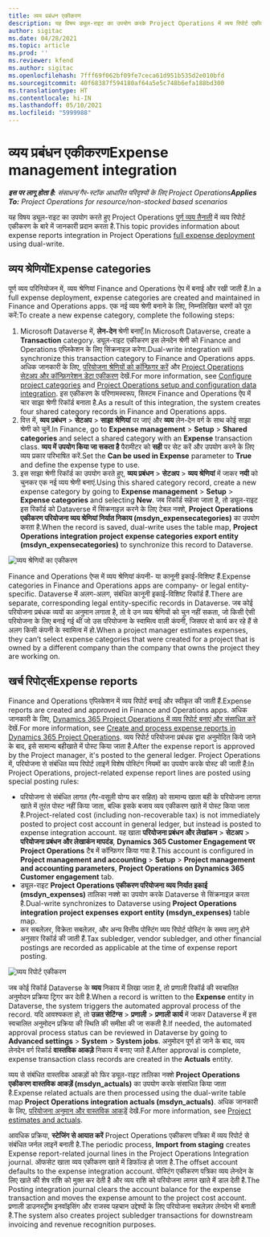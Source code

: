 ```yaml
---
title: व्यय प्रबंधन एकीकरण
description: यह विषय ड्यूल-राइट का उपयोग करके Project Operations में व्यय रिपोर्ट एकीकरण के बारे में जानकारी प्रदान करता है.
author: sigitac
ms.date: 04/28/2021
ms.topic: article
ms.prod: ''
ms.reviewer: kfend
ms.author: sigitac
ms.openlocfilehash: 7fff69f062bf09fe7ceca61d951b535d2e010bfd
ms.sourcegitcommit: 40f68387f594180af64a5e5c748b6efa188bd300
ms.translationtype: HT
ms.contentlocale: hi-IN
ms.lasthandoff: 05/10/2021
ms.locfileid: "5999988"
---
```

# <a name="expense-management-integration"></a><span data-ttu-id="ec3ec-103">व्यय प्रबंधन एकीकरण</span><span class="sxs-lookup"><span data-stu-id="ec3ec-103">Expense management integration</span></span>

<span data-ttu-id="ec3ec-104">_**इस पर लागू होता है:** संसाधन/गैर-स्टॉक आधारित परिदृश्यों के लिए Project Operations_</span><span class="sxs-lookup"><span data-stu-id="ec3ec-104">_**Applies To:** Project Operations for resource/non-stocked based scenarios_</span></span>

<span data-ttu-id="ec3ec-105">यह विषय ड्यूल-राइट का उपयोग करते हुए Project Operations [पूर्ण व्यय तैनाती](../expense/expense-overview.md) में व्यय रिपोर्ट एकीकरण के बारे में जानकारी प्रदान करता है.</span><span class="sxs-lookup"><span data-stu-id="ec3ec-105">This topic provides information about expense reports integration in Project Operations [full expense deployment](../expense/expense-overview.md) using dual-write.</span></span>

## <a name="expense-categories"></a><span data-ttu-id="ec3ec-106">व्यय श्रेणियों</span><span class="sxs-lookup"><span data-stu-id="ec3ec-106">Expense categories</span></span>

<span data-ttu-id="ec3ec-107">पूर्ण व्यय परिनियोजन में, व्यय श्रेणियां Finance and Operations ऐप में बनाई और रखी जाती हैं.</span><span class="sxs-lookup"><span data-stu-id="ec3ec-107">In a full expense deployment, expense categories are created and maintained in Finance and Operations apps.</span></span> <span data-ttu-id="ec3ec-108">एक नई व्यय श्रेणी बनाने के लिए, निम्नलिखित चरणों को पूरा करें:</span><span class="sxs-lookup"><span data-stu-id="ec3ec-108">To create a new expense category, complete the following steps:</span></span>

1. <span data-ttu-id="ec3ec-109">Microsoft Dataverse में, **लेन-देन** श्रेणी बनाएँ.</span><span class="sxs-lookup"><span data-stu-id="ec3ec-109">In Microsoft Dataverse, create a **Transaction** category.</span></span> <span data-ttu-id="ec3ec-110">ड्यूल-राइट एकीकरण इस लेनदेन श्रेणी को Finance and Operations एप्लिकेशन के लिए सिंक्रनाइज़ करेगा.</span><span class="sxs-lookup"><span data-stu-id="ec3ec-110">Dual-write integration will synchronize this transaction category to Finance and Operations apps.</span></span> <span data-ttu-id="ec3ec-111">अधिक जानकारी के लिए, [परियोजना श्रेणियों को कॉन्फ़िगर करें](/dynamics365/project-operations/project-accounting/configure-project-categories) और [Project Operations सेटअप और कॉन्फ़िगरेशन डेटा एकीकरण](resource-dual-write-setup-integration.md) देखें.</span><span class="sxs-lookup"><span data-stu-id="ec3ec-111">For more information, see [Configure project categories](/dynamics365/project-operations/project-accounting/configure-project-categories) and [Project Operations setup and configuration data integration](resource-dual-write-setup-integration.md).</span></span> <span data-ttu-id="ec3ec-112">इस एकीकरण के परिणामस्वरूप, सिस्टम Finance and Operations ऐप में चार साझा श्रेणी रिकॉर्ड बनाता है.</span><span class="sxs-lookup"><span data-stu-id="ec3ec-112">As a result of this integration, the system creates four shared category records in Finance and Operations apps.</span></span>
2. <span data-ttu-id="ec3ec-113">वित्त में, **व्यय प्रबंधन** > **सेटअप** > **साझा श्रेणियां** पर जाएं और **व्यय** लेन-देन वर्ग के साथ कोई साझा श्रेणी को चुनें.</span><span class="sxs-lookup"><span data-stu-id="ec3ec-113">In Finance, go to **Expense management** > **Setup** > **Shared categories** and select a shared category with an **Expense** transaction class.</span></span> <span data-ttu-id="ec3ec-114">**व्यय में उपयोग किया जा सकता है** पैरामीटर को **सही** पर सेट करें और उपयोग करने के लिए व्यय प्रकार परिभाषित करें.</span><span class="sxs-lookup"><span data-stu-id="ec3ec-114">Set the **Can be used in Expense** parameter to **True** and define the expense type to use.</span></span>
3. <span data-ttu-id="ec3ec-115">इस साझा श्रेणी रिकॉर्ड का उपयोग करते हुए, **व्यय प्रबंधन** > **सेटअप** > **व्यय श्रेणियां** में जाकर **नयी** को चुनकर एक नई व्यय श्रेणी बनाएं.</span><span class="sxs-lookup"><span data-stu-id="ec3ec-115">Using this shared category record, create a new expense category by going to **Expense management** > **Setup** > **Expense categories** and selecting **New**.</span></span> <span data-ttu-id="ec3ec-116">जब रिकॉर्ड सहेजा जाता है, तो ड्यूल-राइट इस रिकॉर्ड को Dataverse में सिंक्रनाइज़ करने के लिए टेबल नक्शे, **Project Operations एकीकरण परियोजना व्यय श्रेणियां निर्यात निकाय (msdyn\_expensecategories)** का उपयोग करता है.</span><span class="sxs-lookup"><span data-stu-id="ec3ec-116">When the record is saved, dual-write uses the table map, **Project Operations integration project expense categories export entity (msdyn\_expensecategories)** to synchronize this record to Dataverse.</span></span>

  ![व्यय श्रेणियों का एकीकरण](./media/DW6ExpenseCategories.png)

<span data-ttu-id="ec3ec-118">Finance and Operations ऐप्स में व्यय श्रेणियां कंपनी- या कानूनी इकाई-विशिष्ट हैं.</span><span class="sxs-lookup"><span data-stu-id="ec3ec-118">Expense categories in Finance and Operations apps are company- or legal entity-specific.</span></span> <span data-ttu-id="ec3ec-119">Dataverse में अलग-अलग, संबंधित कानूनी इकाई-विशिष्ट रिकॉर्ड हैं.</span><span class="sxs-lookup"><span data-stu-id="ec3ec-119">There are separate, corresponding legal entity-specific records in Dataverse.</span></span> <span data-ttu-id="ec3ec-120">जब कोई परियोजना प्रबंधक व्ययों का अनुमान लगाता है, तो वे उन व्यय श्रेणियों को चुन नहीं सकता, जो किसी ऐसी परियोजना के लिए बनाई गई थीं जो उस परियोजना के स्वामित्व वाली कंपनी, जिसपर वो कार्य कर रहे हैं से अलग किसी कंपनी के स्वामित्व में हो.</span><span class="sxs-lookup"><span data-stu-id="ec3ec-120">When a project manager estimates expenses, they can’t select expense categories that were created for a project that is owned by a different company than the company that owns the project they are working on.</span></span> 

## <a name="expense-reports"></a><span data-ttu-id="ec3ec-121">खर्च रिपोर्ट्स</span><span class="sxs-lookup"><span data-stu-id="ec3ec-121">Expense reports</span></span>

<span data-ttu-id="ec3ec-122">Finance and Operations एप्लिकेशन में व्यय रिपोर्ट बनाई और स्वीकृत की जाती हैं.</span><span class="sxs-lookup"><span data-stu-id="ec3ec-122">Expense reports are created and approved in Finance and Operations apps.</span></span> <span data-ttu-id="ec3ec-123">अधिक जानकारी के लिए, [Dynamics 365 Project Operations में व्यय रिपोर्ट बनाएं और संसाधित करें](/learn/modules/create-process-expense-reports/) देखें.</span><span class="sxs-lookup"><span data-stu-id="ec3ec-123">For more information, see [Create and process expense reports in Dynamics 365 Project Operations](/learn/modules/create-process-expense-reports/).</span></span> <span data-ttu-id="ec3ec-124">व्यय रिपोर्ट परियोजना प्रबंधक द्वारा अनुमोदित किये जाने के बाद, इसे सामान्य बहीखाते में पोस्ट किया जाता है.</span><span class="sxs-lookup"><span data-stu-id="ec3ec-124">After the expense report is approved by the Project manager, it's posted to the general ledger.</span></span> <span data-ttu-id="ec3ec-125">Project Operations में, परियोजना से संबंधित व्यय रिपोर्ट लाइनें विशेष पोस्टिंग नियमों का उपयोग करके पोस्ट की जाती हैं:</span><span class="sxs-lookup"><span data-stu-id="ec3ec-125">In Project Operations, project-related expense report lines are posted using special posting rules:</span></span>

  - <span data-ttu-id="ec3ec-126">परियोजना से संबंधित लागत (गैर-वसूली योग्य कर सहित) को सामान्य खाता बही के परियोजना लागत खाते में तुरंत पोस्ट नहीं किया जाता, बल्कि इसके बजाय व्यय एकीकरण खाते में पोस्ट किया जाता है.</span><span class="sxs-lookup"><span data-stu-id="ec3ec-126">Project-related cost (including non-recoverable tax) is not immediately posted to project cost account in general ledger, but instead is posted to expense integration account.</span></span> <span data-ttu-id="ec3ec-127">यह खाता **परियोजना प्रबंधन और लेखांकन** > **सेटअप** > **परियोजना प्रबंधन और लेखाकंन मापदंड**, **Dynamics 365 Customer Engagement पर Project Operations** टैब में कॉन्फ़िगर किया गया है.</span><span class="sxs-lookup"><span data-stu-id="ec3ec-127">This account is configured in **Project management and accounting** > **Setup** > **Project management and accounting parameters**, **Project Operations on Dynamics 365 Customer engagement** tab.</span></span>
  - <span data-ttu-id="ec3ec-128">ड्यूल-राइट **Project Operations एकीकरण परियोजना व्यय निर्यात इकाई (msdyn\_expenses)** तालिका नक्शे का उपयोग करके Dataverse से सिंक्रनाइज़ करता है.</span><span class="sxs-lookup"><span data-stu-id="ec3ec-128">Dual-write synchronizes to Dataverse using **Project Operations integration project expenses export entity (msdyn\_expenses)** table map.</span></span>
  - <span data-ttu-id="ec3ec-129">कर सबलेज़र, विक्रेता सबलेज़र, और अन्य वित्तीय पोस्टिंग व्यय रिपोर्ट पोस्टिंग के समय लागु होने अनुसार रिकॉर्ड की जाती हैं.</span><span class="sxs-lookup"><span data-stu-id="ec3ec-129">Tax subledger, vendor subledger, and other financial postings are recorded as applicable at the time of expense report posting.</span></span>

  ![व्यय रिपोर्ट एकीकरण](./media/DW6ExpenseReports.png)

<span data-ttu-id="ec3ec-131">जब कोई रिकॉर्ड Dataverse के **व्यय** निकाय में लिखा जाता है, तो प्रणाली रिकॉर्ड की स्वचालित अनुमोदन प्रक्रिया ट्रिगर कर देती है.</span><span class="sxs-lookup"><span data-stu-id="ec3ec-131">When a record is written to the **Expense** entity in Dataverse, the system triggers the automated approval process of the record.</span></span> <span data-ttu-id="ec3ec-132">यदि आवश्यकता हो, तो **उन्नत सेटिंग्स** > **प्रणाली** > **प्रणाली कार्य** में जाकर Dataverse में इस स्वचालित अनुमोदन प्रक्रिया की स्थिति की समीक्षा की जा सकती है.</span><span class="sxs-lookup"><span data-stu-id="ec3ec-132">If needed, the automated approval process status can be reviewed in Dataverse by going to **Advanced settings** > **System** > **System jobs**.</span></span> <span data-ttu-id="ec3ec-133">अनुमोदन पूर्ण हो जाने के बाद, व्यय लेनदेन वर्ग रिकॉर्ड **वास्तविक आकड़े** निकाय में बनाए जाते हैं.</span><span class="sxs-lookup"><span data-stu-id="ec3ec-133">After approval is complete, expense transaction class records are created in the **Actuals** entity.</span></span>

<span data-ttu-id="ec3ec-134">व्यय से संबंधित वास्तविक आकड़ों को फिर ड्यूल-राइट तालिका नक्शे **Project Operations एकीकरण वास्तविक आकड़ें (msdyn\_actuals)** का उपयोग करके संसाधित किया जाता है.</span><span class="sxs-lookup"><span data-stu-id="ec3ec-134">Expense related actuals are then processed using the dual-write table map **Project Operations integration actuals (msdyn\_actuals)**.</span></span> <span data-ttu-id="ec3ec-135">अधिक जानकारी के लिए, [परियोजना अनुमान और वास्तविक आकड़ें](resource-dual-write-estimates-actuals.md) देखें.</span><span class="sxs-lookup"><span data-stu-id="ec3ec-135">For more information, see [Project estimates and actuals](resource-dual-write-estimates-actuals.md).</span></span>

<span data-ttu-id="ec3ec-136">आवधिक प्रक्रिया, **स्टेजिंग से आयात करें** Project Operations एकीकरण पत्रिका में व्यय रिपोर्ट से संबंधित जर्नल लाइनें बनाती है.</span><span class="sxs-lookup"><span data-stu-id="ec3ec-136">The periodic process, **Import from staging** creates Expense report-related journal lines in the Project Operations Integration journal.</span></span> <span data-ttu-id="ec3ec-137">ऑफसेट खाता व्यय एकीकरण खाते में डिफॉल्ड हो जाता है.</span><span class="sxs-lookup"><span data-stu-id="ec3ec-137">The offset account defaults to the expense integration account.</span></span> <span data-ttu-id="ec3ec-138">पोस्टिंग एकीकरण पत्रिका व्यय लेनदेन के लिए खाते की शेष राशि को मुक्त कर देती है और व्यय राशि को परियोजना लागत खाते में डाल देती है.</span><span class="sxs-lookup"><span data-stu-id="ec3ec-138">The Posting integration journal clears the account balance for the expense transaction and moves the expense amount to the project cost account.</span></span> <span data-ttu-id="ec3ec-139">प्रणाली डाउनस्ट्रीम इनवॉइसिंग और राजस्व पहचान उद्देश्यों के लिए परियोजना सबलेज़र लेनदेन भी बनाती है.</span><span class="sxs-lookup"><span data-stu-id="ec3ec-139">The system also creates project subledger transactions for downstream invoicing and revenue recognition purposes.</span></span>
